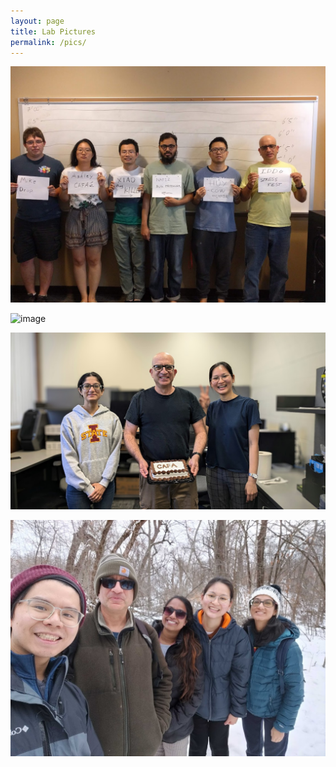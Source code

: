 ```yaml
---
layout: page
title: Lab Pictures
permalink: /pics/
---
```


<!--
<img src="./images/labpics/IMG_20180606_161448.jpg" width="700" />
-->
![image](./images/lab_lineup.jpg)

![image](./images/labpics/IMG_4990.jpg")

![image](./images/labpics/PXL_20240925_181154418~2.jpg)

![image](images/labpics/img_20230315_112032.jpg)

